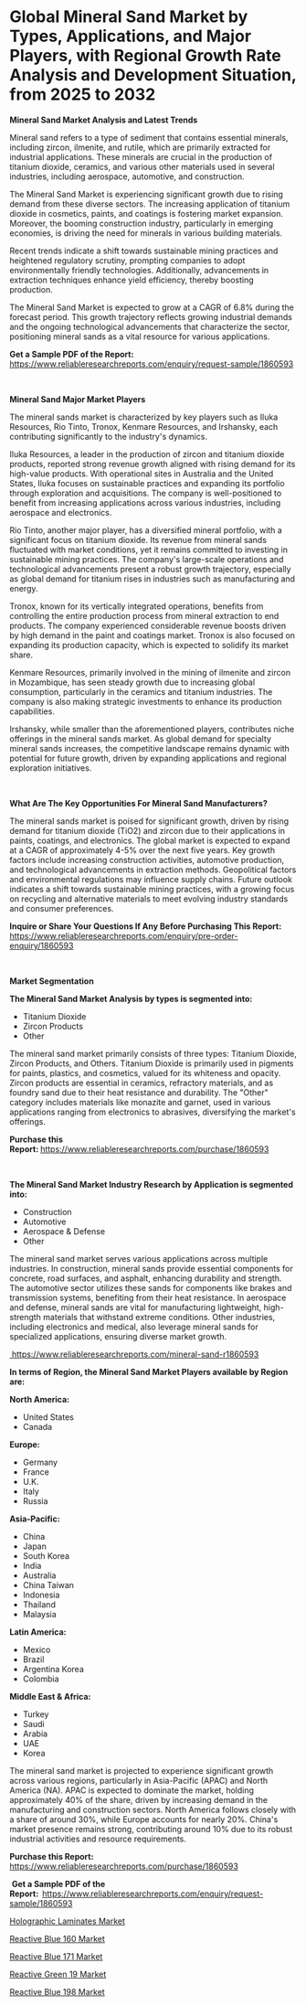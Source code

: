 <p><h1>Global Mineral Sand Market by Types, Applications, and Major Players, with Regional Growth Rate Analysis and Development Situation, from 2025 to 2032</h1></p><p><strong>Mineral Sand Market Analysis and Latest Trends</strong></p>
<p><p>Mineral sand refers to a type of sediment that contains essential minerals, including zircon, ilmenite, and rutile, which are primarily extracted for industrial applications. These minerals are crucial in the production of titanium dioxide, ceramics, and various other materials used in several industries, including aerospace, automotive, and construction.</p><p>The Mineral Sand Market is experiencing significant growth due to rising demand from these diverse sectors. The increasing application of titanium dioxide in cosmetics, paints, and coatings is fostering market expansion. Moreover, the booming construction industry, particularly in emerging economies, is driving the need for minerals in various building materials.</p><p>Recent trends indicate a shift towards sustainable mining practices and heightened regulatory scrutiny, prompting companies to adopt environmentally friendly technologies. Additionally, advancements in extraction techniques enhance yield efficiency, thereby boosting production.</p><p>The Mineral Sand Market is expected to grow at a CAGR of 6.8% during the forecast period. This growth trajectory reflects growing industrial demands and the ongoing technological advancements that characterize the sector, positioning mineral sands as a vital resource for various applications.</p></p>
<p><strong>Get a Sample PDF of the Report:&nbsp;</strong> <a href="https://www.reliableresearchreports.com/enquiry/request-sample/1860593?utm_campaign=2203&utm_medium=2&utm_source=Github&utm_content=ia&utm_term=30012025&utm_id=mineral-sand">https://www.reliableresearchreports.com/enquiry/request-sample/1860593</a></p>
<p>&nbsp;</p>
<p><strong>Mineral Sand Major Market Players</strong></p>
<p><p>The mineral sands market is characterized by key players such as Iluka Resources, Rio Tinto, Tronox, Kenmare Resources, and Irshansky, each contributing significantly to the industry's dynamics. </p><p>Iluka Resources, a leader in the production of zircon and titanium dioxide products, reported strong revenue growth aligned with rising demand for its high-value products. With operational sites in Australia and the United States, Iluka focuses on sustainable practices and expanding its portfolio through exploration and acquisitions. The company is well-positioned to benefit from increasing applications across various industries, including aerospace and electronics.</p><p>Rio Tinto, another major player, has a diversified mineral portfolio, with a significant focus on titanium dioxide. Its revenue from mineral sands fluctuated with market conditions, yet it remains committed to investing in sustainable mining practices. The company's large-scale operations and technological advancements present a robust growth trajectory, especially as global demand for titanium rises in industries such as manufacturing and energy.</p><p>Tronox, known for its vertically integrated operations, benefits from controlling the entire production process from mineral extraction to end products. The company experienced considerable revenue boosts driven by high demand in the paint and coatings market. Tronox is also focused on expanding its production capacity, which is expected to solidify its market share.</p><p>Kenmare Resources, primarily involved in the mining of ilmenite and zircon in Mozambique, has seen steady growth due to increasing global consumption, particularly in the ceramics and titanium industries. The company is also making strategic investments to enhance its production capabilities.</p><p>Irshansky, while smaller than the aforementioned players, contributes niche offerings in the mineral sands market. As global demand for specialty mineral sands increases, the competitive landscape remains dynamic with potential for future growth, driven by expanding applications and regional exploration initiatives.</p></p>
<p>&nbsp;</p>
<p><strong>What Are The Key Opportunities For Mineral Sand Manufacturers?</strong></p>
<p><p>The mineral sands market is poised for significant growth, driven by rising demand for titanium dioxide (TiO2) and zircon due to their applications in paints, coatings, and electronics. The global market is expected to expand at a CAGR of approximately 4-5% over the next five years. Key growth factors include increasing construction activities, automotive production, and technological advancements in extraction methods. Geopolitical factors and environmental regulations may influence supply chains. Future outlook indicates a shift towards sustainable mining practices, with a growing focus on recycling and alternative materials to meet evolving industry standards and consumer preferences.</p></p>
<p><strong>Inquire or Share Your Questions If Any Before Purchasing This Report:</strong> <a href="https://www.reliableresearchreports.com/enquiry/pre-order-enquiry/1860593?utm_campaign=2203&utm_medium=2&utm_source=Github&utm_content=ia&utm_term=30012025&utm_id=mineral-sand">https://www.reliableresearchreports.com/enquiry/pre-order-enquiry/1860593</a></p>
<p>&nbsp;</p>
<p><strong>Market Segmentation</strong></p>
<p><strong>The Mineral Sand Market Analysis by types is segmented into:</strong></p>
<p><ul><li>Titanium Dioxide</li><li>Zircon Products</li><li>Other</li></ul></p>
<p><p>The mineral sand market primarily consists of three types: Titanium Dioxide, Zircon Products, and Others. Titanium Dioxide is primarily used in pigments for paints, plastics, and cosmetics, valued for its whiteness and opacity. Zircon products are essential in ceramics, refractory materials, and as foundry sand due to their heat resistance and durability. The "Other" category includes materials like monazite and garnet, used in various applications ranging from electronics to abrasives, diversifying the market's offerings.</p></p>
<p><strong>Purchase this Report:&nbsp;</strong><a href="https://www.reliableresearchreports.com/purchase/1860593?utm_campaign=2203&utm_medium=2&utm_source=Github&utm_content=ia&utm_term=30012025&utm_id=mineral-sand">https://www.reliableresearchreports.com/purchase/1860593</a></p>
<p>&nbsp;</p>
<p><strong>The Mineral Sand Market Industry Research by Application is segmented into:</strong></p>
<p><ul><li>Construction</li><li>Automotive</li><li>Aerospace & Defense</li><li>Other</li></ul></p>
<p><p>The mineral sand market serves various applications across multiple industries. In construction, mineral sands provide essential components for concrete, road surfaces, and asphalt, enhancing durability and strength. The automotive sector utilizes these sands for components like brakes and transmission systems, benefiting from their heat resistance. In aerospace and defense, mineral sands are vital for manufacturing lightweight, high-strength materials that withstand extreme conditions. Other industries, including electronics and medical, also leverage mineral sands for specialized applications, ensuring diverse market growth.</p></p>
<p><a href="https://www.reliableresearchreports.com/mineral-sand-r1860593?utm_campaign=2203&utm_medium=2&utm_source=Github&utm_content=ia&utm_term=30012025&utm_id=mineral-sand">&nbsp;https://www.reliableresearchreports.com/mineral-sand-r1860593</a></p>
<p><strong>In terms of Region, the Mineral Sand Market Players available by Region are:</strong></p>
<p>
    <p> <strong> North America: </strong>
        <ul>
            <li>United States</li>
            <li>Canada</li>
        </ul>
        </p> 
    <p> <strong> Europe: </strong>
        <ul>
            <li>Germany</li>
            <li>France</li>
            <li>U.K.</li>
            <li>Italy</li>
            <li>Russia</li>
        </ul>
        </p> 
    <p> <strong> Asia-Pacific: </strong>
        <ul>
            <li>China</li>
            <li>Japan</li>
            <li>South Korea</li>
            <li>India</li>
            <li>Australia</li>
            <li>China Taiwan</li>
            <li>Indonesia</li>
            <li>Thailand</li>
            <li>Malaysia</li>
        </ul>
        </p> 
    <p> <strong> Latin America: </strong>
        <ul>
            <li>Mexico</li>
            <li>Brazil</li>
            <li>Argentina Korea</li>
            <li>Colombia</li>
        </ul>
        </p> 
    <p> <strong> Middle East & Africa: </strong>
        <ul>
            <li>Turkey</li>
            <li>Saudi</li>
            <li>Arabia</li>
            <li>UAE</li>
            <li>Korea</li>
        </ul>
    </p>
    </p>
<p><p>The mineral sand market is projected to experience significant growth across various regions, particularly in Asia-Pacific (APAC) and North America (NA). APAC is expected to dominate the market, holding approximately 40% of the share, driven by increasing demand in the manufacturing and construction sectors. North America follows closely with a share of around 30%, while Europe accounts for nearly 20%. China's market presence remains strong, contributing around 10% due to its robust industrial activities and resource requirements.</p></p>
<p><strong>Purchase this Report: </strong><a href="https://www.reliableresearchreports.com/purchase/1860593?utm_campaign=2203&utm_medium=2&utm_source=Github&utm_content=ia&utm_term=30012025&utm_id=mineral-sand">https://www.reliableresearchreports.com/purchase/1860593</a></p>
<p>&nbsp;<strong>Get a Sample PDF of the Report:&nbsp;&nbsp;</strong><a href="https://www.reliableresearchreports.com/enquiry/request-sample/1860593?utm_campaign=2203&utm_medium=2&utm_source=Github&utm_content=ia&utm_term=30012025&utm_id=mineral-sand">https://www.reliableresearchreports.com/enquiry/request-sample/1860593</a></p>
<p><strong></strong></p>
<p><p><a href="https://github.com/ivetasyizhi/Market-Research-Report-List-1/blob/main/holographic-laminates-market.md?utm_campaign=2203&utm_medium=2&utm_source=Github&utm_content=ia&utm_term=30012025&utm_id=mineral-sand">Holographic Laminates Market</a></p><p><a href="https://github.com/penecorodz74/Market-Research-Report-List-1/blob/main/reactive-blue-160-market.md?utm_campaign=2203&utm_medium=2&utm_source=Github&utm_content=ia&utm_term=30012025&utm_id=mineral-sand">Reactive Blue 160 Market</a></p><p><a href="https://github.com/aistraasinyo/Market-Research-Report-List-1/blob/main/reactive-blue-171-market.md?utm_campaign=2203&utm_medium=2&utm_source=Github&utm_content=ia&utm_term=30012025&utm_id=mineral-sand">Reactive Blue 171 Market</a></p><p><a href="https://github.com/sadimsamid/Market-Research-Report-List-1/blob/main/reactive-green-19-market.md?utm_campaign=2203&utm_medium=2&utm_source=Github&utm_content=ia&utm_term=30012025&utm_id=mineral-sand">Reactive Green 19 Market</a></p><p><a href="https://github.com/boysabotzoc/Market-Research-Report-List-1/blob/main/reactive-blue-198-market.md?utm_campaign=2203&utm_medium=2&utm_source=Github&utm_content=ia&utm_term=30012025&utm_id=mineral-sand">Reactive Blue 198 Market</a></p></p>